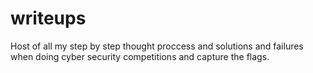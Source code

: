 # writeups
Host of all my step by step thought proccess and solutions and failures when doing cyber security competitions and capture the flags.
